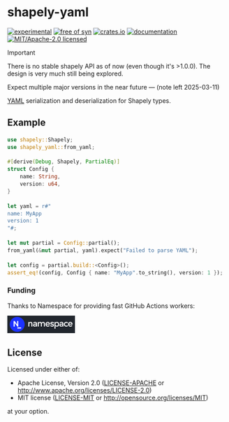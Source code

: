 # shapely-yaml

[![experimental](https://img.shields.io/badge/status-highly%20experimental-orange)](https://github.com/fasterthanlime/shapely)
[![free of syn](https://img.shields.io/badge/free%20of-syn-hotpink)](https://github.com/fasterthanlime/free-of-syn)
[![crates.io](https://img.shields.io/crates/v/shapely-yaml.svg)](https://crates.io/crates/shapely-yaml)
[![documentation](https://docs.rs/shapely-yaml/badge.svg)](https://docs.rs/shapely-yaml)
[![MIT/Apache-2.0 licensed](https://img.shields.io/crates/l/shapely-yaml.svg)](./LICENSE)

> [!IMPORTANT]
>
> There is no stable shapely API as of now (even though it's >1.0.0). The design
> is very much still being explored.
>
> Expect multiple major versions in the near future — (note left 2025-03-11)

[YAML](https://yaml.org/) serialization and deserialization for Shapely types.

## Example

```rust
use shapely::Shapely;
use shapely_yaml::from_yaml;

#[derive(Debug, Shapely, PartialEq)]
struct Config {
    name: String,
    version: u64,
}

let yaml = r#"
name: MyApp
version: 1
"#;

let mut partial = Config::partial();
from_yaml(&mut partial, yaml).expect("Failed to parse YAML");

let config = partial.build::<Config>();
assert_eq!(config, Config { name: "MyApp".to_string(), version: 1 });
```

### Funding

Thanks to Namespace for providing fast GitHub Actions workers:

<a href="https://namespace.so"><img src="./static/namespace-d.svg" height="40"></a>

## License

Licensed under either of:

- Apache License, Version 2.0 ([LICENSE-APACHE](LICENSE-APACHE) or http://www.apache.org/licenses/LICENSE-2.0)
- MIT license ([LICENSE-MIT](LICENSE-MIT) or http://opensource.org/licenses/MIT)

at your option.
